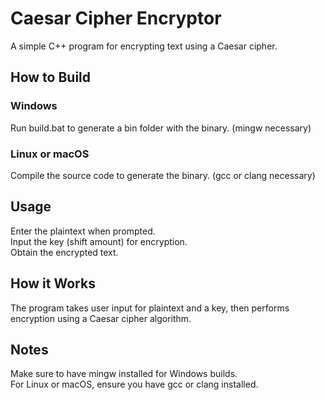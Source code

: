 # Caesar Cipher Encryptor

A simple C++ program for encrypting text using a Caesar cipher.

## How to Build

### Windows
Run build.bat to generate a bin folder with the binary. (mingw necessary)

### Linux or macOS
Compile the source code to generate the binary. (gcc or clang necessary)

## Usage

Enter the plaintext when prompted. <br>
Input the key (shift amount) for encryption. <br>
Obtain the encrypted text.

## How it Works

The program takes user input for plaintext and a key, then performs encryption using a Caesar cipher algorithm.

## Notes

Make sure to have mingw installed for Windows builds.<br>
For Linux or macOS, ensure you have gcc or clang installed.
